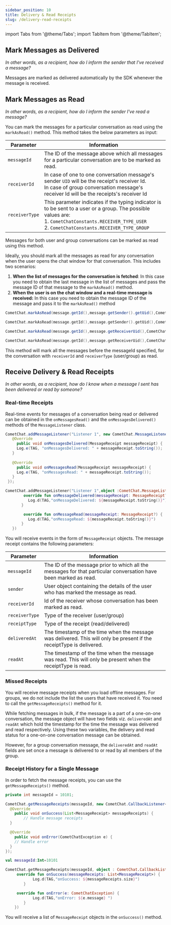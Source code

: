 ```yaml
---
sidebar_position: 10
title: Delivery & Read Receipts
slug: /delivery-read-receipts
---
```


import Tabs from '@theme/Tabs';
import TabItem from '@theme/TabItem';


## Mark Messages as Delivered

_In other words, as a recipient, how do I inform the sender that I've received a message?_

Messages are marked as delivered automatically by the SDK whenever the message is received.

## Mark Messages as Read

_In other words, as a recipient, how do I inform the sender I've read a message?_

You can mark the messages for a particular conversation as read using the `markAsRead()` method. This method takes the below parameters as input:

| Parameter | Information | 
| ---- | ---- | 
| `messageId` | The ID of the message above which all messages for a particular conversation are to be marked as read. | 
| `receiverId` | In case of one to one conversation message's sender `UID` will be the receipt's receiver Id.<br />In case of group conversation message's receiver Id will be the receipts's receiver Id | 
| `receiverType` | This parameter indicates if the typing indicator is to be sent to a user or a group. The possible values are:<br />1. `CometChatConstants.RECEIVER_TYPE_USER`<br />2. `CometChatConstants.RECEIVER_TYPE_GROUP` | 


Messages for both user and group conversations can be marked as read using this method.

Ideally, you should mark all the messages as read for any conversation when the user opens the chat window for that conversation. This includes two scenarios:

1. **When the list of messages for the conversation is fetched**: In this case you need to obtain the last message in the list of messages and pass the message ID of that message to the `markAsRead()` method.
2. **When the user is on the chat window and a real-time message is received:** In this case you need to obtain the message ID of the message and pass it to the `markAsRead()` method

<Tabs>
<TabItem value="Java(User)" label="Java(User)">

```java
CometChat.markAsRead(message.getId(),message.getSender().getUid(),CometChatConstants.RECEIVER_TYPE_USER);
```
</TabItem>
<TabItem value="Kotlin(User)" label="Kotlin(User)">

```kotlin
CometChat.markAsRead(message.getId(),message.getSender().getUid(),CometChatConstants.RECEIVER_TYPE_USER);
```
</TabItem>
<TabItem value="Java(Group)" label="Java(Group)">

```java
CometChat.markAsRead(message.getId(),message.getReceiverUid(),CometChatConstants.RECEIVER_TYPE_GROUP);
```
</TabItem>
<TabItem value="Kotlin(Group)" label="Kotlin(Group)">

```kotlin
CometChat.markAsRead(message.getId(),message.getReceiverUid(),CometChatConstants.RECEIVER_TYPE_GROUP)
```
</TabItem>
</Tabs>


This method will mark all the messages before the messageId specified, for the conversation with `receiverId` and `receiverType` (user/group) as read.

## Receive Delivery & Read Receipts

_In other words, as a recipient, how do I know when a message I sent has been delivered or read by someone?_

### Real-time Receipts

Real-time events for messages of a conversation being read or delivered can be obtained in the `onMessagesRead()` and the `onMessagesDelivered()` methods of the `MessageListener` class.

<Tabs>
<TabItem value="Java" label="Java">

```java
CometChat.addMessageListener("Listener 1", new CometChat.MessageListener() {
   @Override
     public void onMessagesDelivered(MessageReceipt messageReceipt) {
     Log.e(TAG, "onMessagesDelivered: " + messageReceipt.toString());
   }
   
   @Override
     public void onMessagesRead(MessageReceipt messageReceipt) {
     Log.e(TAG, "onMessagesRead: " + messageReceipt.toString());
   }
 });
```
</TabItem>
<TabItem value="Kotlin" label="Kotlin">

```kotlin
CometChat.addMessageListener("Listener 1",object :CometChat.MessageListener(){
        override fun onMessageDelivered(messageReceipt: MessageReceipt?) {
          Log.d(TAG,"onMessageDelivered: ${messageReceipt.toString()}")
       }

        override fun onMessageRead(messageReceipt: MessageReceipt?) {
          Log.d(TAG,"onMessageRead: ${messageReceipt.toString()}")
       }
   })
```
</TabItem>
</Tabs>


You will receive events in the form of `MessageReceipt` objects. The message receipt contains the following parameters:

| Parameter | Information | 
| ---- | ---- | 
| `messageId` | The ID of the message prior to which all the messages for that particular conversation have been marked as read. | 
| `sender` | User object containing the details of the user who has marked the message as read. | 
| `receiverId` | Id of the receiver whose conversation has been marked as read. | 
| `receiverType` | Type of the receiver (user/group) | 
| `receiptType` | Type of the receipt (read/delivered) | 
| `deliveredAt` | The timestamp of the time when the message was delivered. This will only be present if the receiptType is delivered. | 
| `readAt` | The timestamp of the time when the message was read. This will only be present when the receiptType is read. | 


### Missed Receipts

You will receive message receipts when you load offline messages. For groups, we do not include the list the users that have received it. You need to call the `getMessageReceipts()` method for it.

While fetching messages in bulk, if the message is a part of a one-on-one conversation, the message object will have two fields viz. `deliveredAt` and `readAt` which hold the timestamp for the time the message was delivered and read respectively. Using these two variables, the delivery and read status for a one-on-one conversation message can be obtained.

However, for a group conversation message, the `deliveredAt` and `readAt` fields are set once a message is delivered to or read by all members of the group.

### Receipt History for a Single Message

In order to fetch the message receipts, you can use the `getMessageReceipts()` method.

<Tabs>
<TabItem value="Java" label="Java">

```java
private int messageId = 10101;

CometChat.getMessageReceipts(messageId, new CometChat.CallbackListener<List<MessageReceipt>>() {
  @Override
    public void onSuccess(List<MessageReceipt> messageReceipts) {
    	// Handle message receipts
  }

  @Override
    public void onError(CometChatException e) {
    // Handle error
  }
});
```
</TabItem>
<TabItem value="Kotlin" label="Kotlin">

```kotlin
val messageId:Int=10101

CometChat.getMessageReceipts(messageId, object : CometChat.CallbackListener<List<MessageReceipt>>() {
     override fun onSuccess(messageReceipts: List<MessageReceipt>) {
            Log.d(TAG,"onSuccess: ${messageReceipts.size}")
        }

     override fun onError(e: CometChatException) {
            Log.d(TAG,"onError: ${e.message} ")
        }
    })
```
</TabItem>
</Tabs>

You will receive a list of `MessageReceipt` objects in the `onSuccess()` method.

